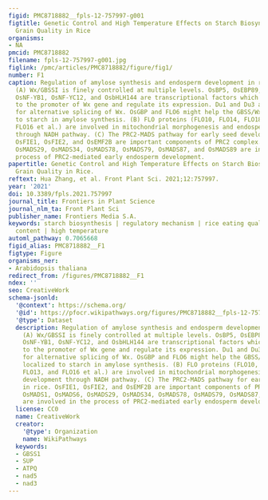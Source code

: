 ```yaml
---
figid: PMC8718882__fpls-12-757997-g001
figtitle: Genetic Control and High Temperature Effects on Starch Biosynthesis and
  Grain Quality in Rice
organisms:
- NA
pmcid: PMC8718882
filename: fpls-12-757997-g001.jpg
figlink: /pmc/articles/PMC8718882/figure/fig1/
number: F1
caption: Regulation of amylose synthesis and endosperm development in rice seeds.
  (A) Wx/GBSSI is finely controlled at multiple levels. OsBP5, OsEBP89, OsbZIP58,
  OsNF-YB1, OsNF-YC12, and OsbHLH144 are transcriptional factors which could bind
  to the promoter of Wx gene and regulate its expression. Du1 and Du3 are responsible
  for alternative splicing of Wx. OsGBP and FLO6 might help the GBSS/Wx protein localized
  to starch in amylose synthesis. (B) FLO proteins (FLO10, FLO14, FLO18, FLO13, and
  FLO16 et al.) are involved in mitochondrial morphogenesis and endosperm development
  through NADH pathway. (C) The PRC2-MADS pathway for early seed development in rice.
  OsFIE1, OsFIE2, and OsEMF2B are important components of PRC2 complex. OsMADS1, OsMADS6,
  OsMADS29, OsMADS34, OsMADS78, OsMADS79, OsMADS87, and OsMADS89 are involved in the
  process of PRC2-mediated early endosperm development.
papertitle: Genetic Control and High Temperature Effects on Starch Biosynthesis and
  Grain Quality in Rice.
reftext: Hua Zhang, et al. Front Plant Sci. 2021;12:757997.
year: '2021'
doi: 10.3389/fpls.2021.757997
journal_title: Frontiers in Plant Science
journal_nlm_ta: Front Plant Sci
publisher_name: Frontiers Media S.A.
keywords: starch biosynthesis | regulatory mechanism | rice eating quality | amylose
  content | high temperature
automl_pathway: 0.7065668
figid_alias: PMC8718882__F1
figtype: Figure
organisms_ner:
- Arabidopsis thaliana
redirect_from: /figures/PMC8718882__F1
ndex: ''
seo: CreativeWork
schema-jsonld:
  '@context': https://schema.org/
  '@id': https://pfocr.wikipathways.org/figures/PMC8718882__fpls-12-757997-g001.html
  '@type': Dataset
  description: Regulation of amylose synthesis and endosperm development in rice seeds.
    (A) Wx/GBSSI is finely controlled at multiple levels. OsBP5, OsEBP89, OsbZIP58,
    OsNF-YB1, OsNF-YC12, and OsbHLH144 are transcriptional factors which could bind
    to the promoter of Wx gene and regulate its expression. Du1 and Du3 are responsible
    for alternative splicing of Wx. OsGBP and FLO6 might help the GBSS/Wx protein
    localized to starch in amylose synthesis. (B) FLO proteins (FLO10, FLO14, FLO18,
    FLO13, and FLO16 et al.) are involved in mitochondrial morphogenesis and endosperm
    development through NADH pathway. (C) The PRC2-MADS pathway for early seed development
    in rice. OsFIE1, OsFIE2, and OsEMF2B are important components of PRC2 complex.
    OsMADS1, OsMADS6, OsMADS29, OsMADS34, OsMADS78, OsMADS79, OsMADS87, and OsMADS89
    are involved in the process of PRC2-mediated early endosperm development.
  license: CC0
  name: CreativeWork
  creator:
    '@type': Organization
    name: WikiPathways
  keywords:
  - GBSS1
  - SUP
  - ATPQ
  - nad5
  - nad3
---
```

